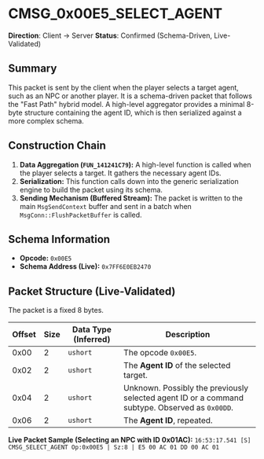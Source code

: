 # CMSG_0x00E5_SELECT_AGENT

**Direction**: Client -> Server
**Status**: Confirmed (Schema-Driven, Live-Validated)

## Summary

This packet is sent by the client when the player selects a target agent, such as an NPC or another player. It is a schema-driven packet that follows the "Fast Path" hybrid model. A high-level aggregator provides a minimal 8-byte structure containing the agent ID, which is then serialized against a more complex schema.

## Construction Chain

1.  **Data Aggregation (`FUN_141241C79`):** A high-level function is called when the player selects a target. It gathers the necessary agent IDs.
2.  **Serialization:** This function calls down into the generic serialization engine to build the packet using its schema.
3.  **Sending Mechanism (Buffered Stream):** The packet is written to the main `MsgSendContext` buffer and sent in a batch when `MsgConn::FlushPacketBuffer` is called.

## Schema Information

- **Opcode:** `0x00E5`
- **Schema Address (Live):** `0x7FF6E0EB2470`

## Packet Structure (Live-Validated)

The packet is a fixed 8 bytes.

| Offset | Size | Data Type (Inferred) | Description |
|---|---|---|---|
| 0x00 | 2 | `ushort` | The opcode `0x00E5`. |
| 0x02 | 2 | `ushort` | The **Agent ID** of the selected target. |
| 0x04 | 2 | `ushort` | Unknown. Possibly the previously selected agent ID or a command subtype. Observed as `0x00DD`. |
| 0x06 | 2 | `ushort` | The **Agent ID**, repeated. |

**Live Packet Sample (Selecting an NPC with ID 0x01AC):**
`16:53:17.541 [S] CMSG_SELECT_AGENT Op:0x00E5 | Sz:8 | E5 00 AC 01 DD 00 AC 01`